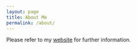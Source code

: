```yaml
---
layout: page
title: About Me
permalink: /about/
---
```


Please refer to my [website](https://emaitre.fr) for further information.
